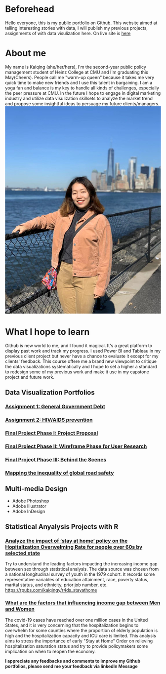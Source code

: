 # Beforehead

Hello everyone, this is my public portfolio on Github. This website aimed at telling interesting stories with data, I will publish my previous projects, assignments of with data visulization here. On live site is [here](https://kaiqingy.github.io/kaiqingy_repository/)

# About me

My name is Kaiqing (she/her/hers), I'm the second-year public policy management student of Heinz College at CMU and I'm graduating this May(Cheers). People call me "warm-up queen" because it takes me very quick time to make new friends and I use this talent in bargaining. I am a yoga fan and balance is my key to handle all kinds of challenges, especially the peer pressure at CMU. In the future I hope to engage in digital marketing industry and utilize data visulization skillsets to analyze the market trend and propose some insightful ideas to persuage my future clients/managers. 
![last mini at governor island in NYC](NYC19Fall.jpeg)

# What I hope to learn

Github is new world to me, and I found it magical. It's a great platform to display past work and track my progress. I used Power BI and Tableau in my previous client project but never have a chance to evaluate it except for my clients' feedback. This course offere me a brand new viewpoint to critique the data visualizations systematically and I hope to set a higher a standard to redesign some of my previous work and make it use in my capstone project and future work.

## Data Visualization Portfolios

### [Assignment 1: General Government Debt](/dataviz2.md)
### [Assignment 2: HIV/AIDS prevention](/dataviz3.md)
### [Final Project Phase I: Project Proposal](/Proposal.md)
### [Final Project Phase II: Wireframe Phase for User Research](/Wireframe.md)
### [Final Project Phase III: Behind the Scenes](/Final_Presentation.md)
### [Mapping the inequality of global road safety](https://carnegiemellon.shorthandstories.com/pedestrians-safety-matters/index.html) 
## Multi-media Design
+ Adobe Photoshop
+ Adobe Illustrator
+ Adobe InDesign

## Statistical Anyalysis Projects with R
### [Analyze the impact of ‘stay at home’ policy on the Hopitalization Overwelming Rate for people over 60s by selected state](https://rpubs.com/kaiqingy/r4ds_stayathome)
Try to understand the leading factors impacting the increasing income gap between sex through statistical analysis. The data source was chosen from a national longitudinal survey of youth in the 1979 cohort. It records some representative variables of education attainment, race, poverty status, marital status, and ethnicity, prior job number, etc.
https://rpubs.com/kaiqingy/r4ds_stayathome

### [What are the factors that influencing income gap between Men and Women](https://rpubs.com/kaiqingy/income_gap_factors)
The covid-19 cases have reached over one million cases in the United States, and it is very concerning that the hospitalization begins to overwhelm for some counties where the proportion of elderly population is high and the hospitalization capacity and ICU care is limited. This analysis aims to stress the importance of early "Stay at Home" Order on relieving hospitalization saturation status and try to provide policymakers some implication on when to reopen the economy.


**I appreciate any feedbacks and comments to improve my Github portfolios, please send me your feedback via linkedIn Message**







